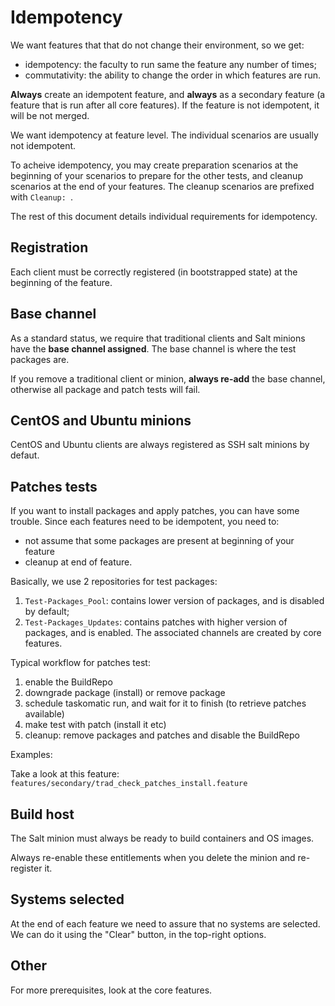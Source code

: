 # Idempotency

We want features that that do not change their environment, so we get:
* idempotency: the faculty to run same the feature any number of times;
* commutativity: the ability to change the order in which features are run.

**Always** create an idempotent feature, and **always** as a secondary feature (a feature that is run after all core features). If the feature is not idempotent, it will be not merged.

We want idempotency at feature level. The individual scenarios are usually not idempotent.

To acheive idempotency, you may create preparation scenarios at the beginning of your scenarios to prepare for the other tests, and cleanup scenarios at the end of your features. The cleanup scenarios are prefixed with `Cleanup: `.

The rest of this document details individual requirements for idempotency.


## Registration

Each client must be correctly registered (in bootstrapped state) at the beginning of the feature.


## Base channel

As a standard status, we require that traditional clients and Salt minions have the **base channel assigned**. The base channel is where the test packages are.

If you remove a traditional client or minion, **always re-add** the base channel, otherwise all package and patch tests will fail.


## CentOS and Ubuntu minions

CentOS and Ubuntu clients are always registered as SSH salt minions by defaut.


## Patches tests

If you want to install packages and apply patches, you can have some trouble.
Since each features need to be idempotent, you need to:
 * not assume that some packages are present at beginning of your feature
 * cleanup at end of feature.

Basically, we use 2 repositories for test packages:

1) `Test-Packages_Pool`: contains lower version of packages, and is disabled by default;
2) `Test-Packages_Updates`: contains patches with higher version of packages, and is enabled. The associated channels are created by core features.

Typical workflow for patches test:

1) enable the BuildRepo
2) downgrade package (install) or remove package
3) schedule taskomatic run, and wait for it to finish (to retrieve patches available)
4) make test with patch (install it etc)
5) cleanup: remove packages and patches and disable the BuildRepo

Examples:

Take a look at this feature: ``features/secondary/trad_check_patches_install.feature``


## Build host

The Salt minion must always be ready to build containers and OS images.

Always re-enable these entitlements when you delete the minion and re-register it.


## Systems selected

At the end of each feature we need to assure that no systems are selected.
We can do it using the "Clear" button, in the top-right options.


## Other

For more prerequisites, look at the core features.
